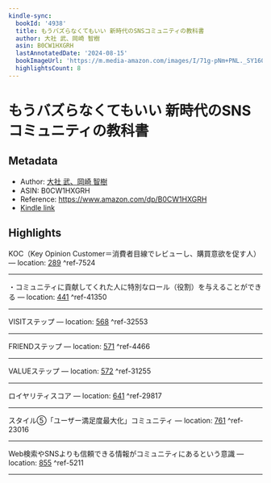 ```yaml
---
kindle-sync:
  bookId: '4938'
  title: もうバズらなくてもいい 新時代のSNSコミュニティの教科書
  author: 大社 武、岡崎 智樹
  asin: B0CW1HXGRH
  lastAnnotatedDate: '2024-08-15'
  bookImageUrl: 'https://m.media-amazon.com/images/I/71g-pNm+PNL._SY160.jpg'
  highlightsCount: 8
---
```

# もうバズらなくてもいい 新時代のSNSコミュニティの教科書
## Metadata
* Author: [大社 武、岡崎 智樹](https://www.amazon.comundefined)
* ASIN: B0CW1HXGRH
* Reference: https://www.amazon.com/dp/B0CW1HXGRH
* [Kindle link](kindle://book?action=open&asin=B0CW1HXGRH)

## Highlights
KOC（Key Opinion Customer＝消費者目線でレビューし、購買意欲を促す人） — location: [289](kindle://book?action=open&asin=B0CW1HXGRH&location=289) ^ref-7524

---
・コミュニティに貢献してくれた人に特別なロール（役割）を与えることができる — location: [441](kindle://book?action=open&asin=B0CW1HXGRH&location=441) ^ref-41350

---
VISITステップ — location: [568](kindle://book?action=open&asin=B0CW1HXGRH&location=568) ^ref-32553

---
FRIENDステップ — location: [571](kindle://book?action=open&asin=B0CW1HXGRH&location=571) ^ref-4466

---
VALUEステップ — location: [572](kindle://book?action=open&asin=B0CW1HXGRH&location=572) ^ref-31255

---
ロイヤリティスコア — location: [641](kindle://book?action=open&asin=B0CW1HXGRH&location=641) ^ref-29817

---
スタイル⑤「ユーザー満足度最大化」コミュニティ — location: [761](kindle://book?action=open&asin=B0CW1HXGRH&location=761) ^ref-23016

---
Web検索やSNSよりも信頼できる情報がコミュニティにあるという意識 — location: [855](kindle://book?action=open&asin=B0CW1HXGRH&location=855) ^ref-5211

---
